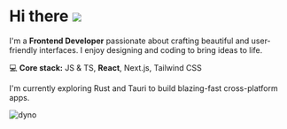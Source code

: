 # Hi there ![](https://user-images.githubusercontent.com/18350557/176309783-0785949b-9127-417c-8b55-ab5a4333674e.gif)

I'm a **Frontend Developer** passionate about crafting beautiful and user-friendly interfaces. I enjoy designing and coding to bring ideas to life.

💻 **Core stack:** JS & TS, **React**, Next.js, Tailwind CSS

I'm currently exploring Rust and Tauri to build blazing-fast cross-platform apps.


![dyno](https://github.com/its-monotype/its-monotype/assets/79363260/54b6157b-97b7-4092-9d35-f85be3d266b7)
